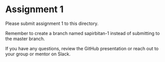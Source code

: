 # Assignment 1

Please submit assignment 1 to this directory.

Remember to create a branch named sapirbitan-1 
instead of submitting to the master branch.

If you have any questions, review the GitHub presentation or reach
out to your group or mentor on Slack.
